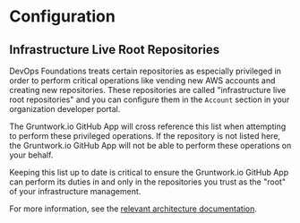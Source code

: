 # Configuration

## Infrastructure Live Root Repositories

DevOps Foundations treats certain repositories as especially privileged in order to perform critical operations like vending new AWS accounts and creating new repositories. These repositories are called "infrastructure live root repositories" and you can configure them in the `Account` section in your organization developer portal.

<!-- TODO: Add screenshot -->

The Gruntwork.io GitHub App will cross reference this list when attempting to perform these privileged operations. If the repository is not listed here, the Gruntwork.io GitHub App will not be able to perform these operations on your behalf.

Keeping this list up to date is critical to ensure the Gruntwork.io GitHub App can perform its duties in and only in the repositories you trust as the "root" of your infrastructure management.

For more information, see the [relevant architecture documentation](../iac-foundations/architecture.md#infrastructure-live-root).



<!-- ##DOCS-SOURCER-START
{
  "sourcePlugin": "local-copier",
  "hash": "e960d852011f661cc1403ac60e2456e6"
}
##DOCS-SOURCER-END -->
